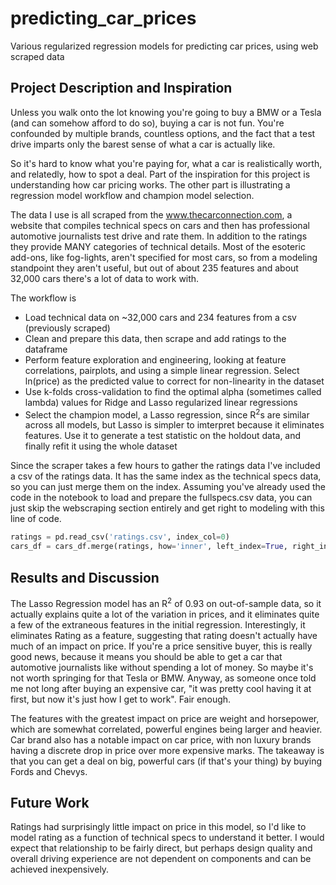 # predicting_car_prices

Various regularized regression models for predicting car prices, using web scraped data

## Project Description and Inspiration

Unless you walk onto the lot knowing you're going to buy a BMW or a Tesla (and can somehow afford to do so), buying a car is not fun. You're confounded by multiple brands, countless options, and the fact that a test drive imparts only the barest sense of what a car is actually like.

So it's hard to know what you're paying for, what a car is realistically worth, and relatedly, how to spot a deal. Part of the inspiration for this project is understanding how car pricing works. The other part is illustrating a regression model workflow and champion model selection.

The data I use is all scraped from the www.thecarconnection.com, a website that compiles technical specs on cars and then has professional automotive journalists test drive and rate them. In addition to the ratings they provide MANY categories of technical details. Most of the esoteric add-ons, like fog-lights, aren't specified for most cars, so from a modeling standpoint they aren't useful, but out of about 235 features and about 32,000 cars there's a lot of data to work with.

The workflow is
* Load technical data on ~32,000 cars and 234 features from a csv (previously scraped)
* Clean and prepare this data, then scrape and add ratings to the dataframe
* Perform feature exploration and engineering, looking at feature correlations, pairplots, and using a simple linear regression. Select ln(price) as the predicted value to correct for non-linearity in the dataset
* Use k-folds cross-validation to find the optimal alpha (sometimes called lambda) values for Ridge and Lasso regularized linear regressions
* Select the champion model, a Lasso regression, since R<sup>2</sup>s are similar across all models, but Lasso is simpler to imterpret because it eliminates features. Use it to generate a test statistic on the holdout data, and finally refit it using the whole dataset

Since the scraper takes a few hours to gather the ratings data I've included a csv of the ratings data. It has the same index as the technical specs data, so you can just merge them on the index. Assuming you've already used the code in the notebook to load and prepare the fullspecs.csv data, you can just skip the webscraping section entirely and get right to modeling with this line of code.
```python
ratings = pd.read_csv('ratings.csv', index_col=0)
cars_df = cars_df.merge(ratings, how='inner', left_index=True, right_index=True)
```

## Results and Discussion

The Lasso Regression model has an R<sup>2</sup> of 0.93 on out-of-sample data, so it actually explains quite a lot of the variation in prices, and it eliminates quite a few of the extraneous features in the initial regression. Interestingly, it eliminates Rating as a feature, suggesting that rating doesn't actually have much of an impact on price. If you're a price sensitive buyer, this is really good news, because it means you should be able to get a car that automotive journalists like without spending a lot of money. So maybe it's not worth springing for that Tesla or BMW. Anyway, as someone once told me not long after buying an expensive car, "it was pretty cool having it at first, but now it's just how I get to work". Fair enough.

The features with the greatest impact on price are weight and horsepower, which are somewhat correlated, powerful engines being larger and heavier. Car brand also has a notable impact on car price, with non luxury brands having a discrete drop in price over more expensive marks. The takeaway is that you can get a deal on big, powerful cars (if that's your thing) by buying Fords and Chevys.

## Future Work

Ratings had surprisingly little impact on price in this model, so I'd like to model rating as a function of technical specs to understand it better. I would expect that relationship to be fairly direct, but perhaps design quality and overall driving experience are not dependent on components and can be achieved inexpensively.

